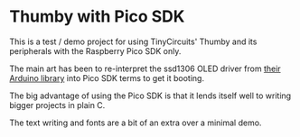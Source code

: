 # Thumby with Pico SDK
This is a test / demo project for using TinyCircuits' Thumby and its peripherals
with the Raspberry Pico SDK only.

The main art has been to re-interpret the ssd1306 OLED driver from
[their Arduino library](https://github.com/TinyCircuits/TinyCircuits-Thumby-Lib)
into Pico SDK terms to get it booting.

The big advantage of using the Pico SDK is that it lends itself well to writing
bigger projects in plain C.

The text writing and fonts are a bit of an extra over a minimal demo.
